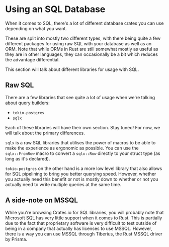 # Using an SQL Database
When it comes to SQL, there's a lot of different database crates you can use depending on what you want.

These are split into mostly two different types, with there being quite a few different packages for using raw SQL with your database as well as an ORM. Note that while ORMs in Rust are still somewhat mostly as useful as they are in other languages, they can occasionally be a bit which reduces the advantage differential.

This section will talk about different libraries for usage with SQL.

## Raw SQL
There are a few libraries that see quite a lot of usage when we're talking about query builders:
- `tokio-postgres`
- `sqlx`

Each of these libraries will have their own section. Stay tuned! For now, we will talk about the primary differences.

`sqlx` is a raw SQL libraries that utilises the power of macros to be able to make the experience as ergonomic as possible. You can use the `sqlx::FromRow` macro to convert a `sqlx::Row` directly to your struct type (as long as it's declared). 

`tokio-postgres` on the other hand is a more low level library that also allows for SQL pipelining to bring you better querying speed. However, whether you actually need this benefit or not is mostly down to whether or not you actually need to write multiple queries at the same time. 

## A side-note on MSSQL
While you're browsing Crates.io for SQL libraries, you will probably note that Microsoft SQL has very little support when it comes to Rust. This is partially due to the fact that proprietary software is very difficult to test outside of being in a company that actually has licenses to use MSSQL. However, there is a way you can use MSSQL through Tiberius, the Rust MSSQL driver by Prisma. 

